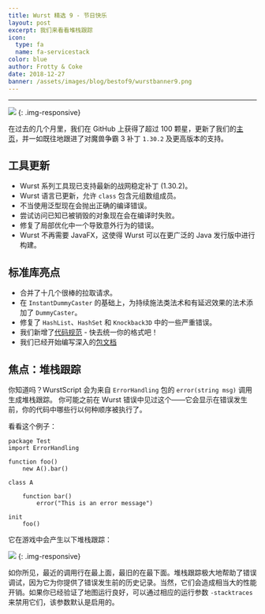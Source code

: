 ```yaml
---
title: Wurst 精选 9 - 节日快乐
layout: post
excerpt: 我们来看看堆栈跟踪
icon:
  type: fa
  name: fa-servicestack
color: blue
author: Frotty & Coke
date: 2018-12-27
banner: /assets/images/blog/bestof9/wurstbanner9.png
---
```

------


![](/assets/images/blog/bestof9/wurstbanner9.png)
{: .img-responsive}

在过去的几个月里，我们在 GitHub 上获得了超过 100 颗星，更新了我们的[主页](https://wurstlang.org)，并一如既往地跟进了对魔兽争霸 3 补丁 `1.30.2` 及更高版本的支持。


工具更新
---
* Wurst 系列工具现已支持最新的战网稳定补丁 (1.30.2)。
* Wurst 语言已更新，允许 `class` 包含元组数组成员。
* 不当使用泛型现在会抛出正确的编译错误。
* 尝试访问已知已被销毁的对象现在会在编译时失败。
* 修复了局部优化中一个导致意外行为的错误。
* Wurst 不再需要 JavaFX，这使得 Wurst 可以在更广泛的 Java 发行版中进行构建。

标准库亮点
---
* 合并了十几个很棒的拉取请求。
* 在 `InstantDummyCaster` 的基础上，为持续施法类法术和有延迟效果的法术添加了 `DummyCaster`。
* 修复了 `HashList`、`HashSet` 和 `Knockback3D` 中的一些严重错误。
* 我们新增了[代码规范](https://wurstlang.org/manual.html#coding-conventions) - 快去统一你的格式吧！
* 我们已经开始编写深入的[包文档](https://wurstlang.org/stdlib)

焦点：堆栈跟踪
---

你知道吗？WurstScript 会为来自 `ErrorHandling` 包的 `error(string msg)` 调用生成堆栈跟踪。
你可能之前在 Wurst 错误中见过这个——它会显示在错误发生前，你的代码中哪些行以何种顺序被执行了。

看看这个例子：

```wurst
package Test
import ErrorHandling

function foo()
	new A().bar()

class A

	function bar()
		error("This is an error message")

init
	foo()
```

它在游戏中会产生以下堆栈跟踪：


![](/assets/images/blog/bestof9/stacktrace.png)
{: .img-responsive}

如你所见，最近的调用行在最上面，最旧的在最下面。堆栈跟踪极大地帮助了错误调试，因为它为你提供了错误发生前的历史记录。当然，它们会造成相当大的性能开销。如果你已经验证了地图运行良好，可以通过相应的运行参数 `-stacktraces` 来禁用它们，该参数默认是启用的。